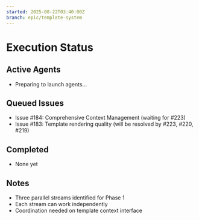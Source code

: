 ```yaml
---
started: 2025-08-22T03:40:00Z
branch: epic/template-system
---
```


# Execution Status

## Active Agents
- Preparing to launch agents...

## Queued Issues
- Issue #184: Comprehensive Context Management (waiting for #223)
- Issue #183: Template rendering quality (will be resolved by #223, #220, #219)

## Completed
- None yet

## Notes
- Three parallel streams identified for Phase 1
- Each stream can work independently
- Coordination needed on template context interface